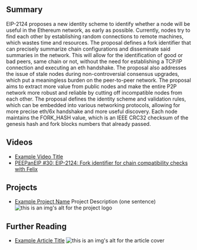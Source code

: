 ## Summary

EIP-2124 proposes a new identity scheme to identify whether a node will be useful in the Ethereum network, as early as possible. Currently, nodes try to find each other by establishing random connections to remote machines, which wastes time and resources. The proposal defines a fork identifier that can precisely summarize chain configurations and disseminate said summaries in the network. This will allow for the identification of good or bad peers, same chain or not, without the need for establishing a TCP/IP connection and executing an eth handshake. The proposal also addresses the issue of stale nodes during non-controversial consensus upgrades, which put a meaningless burden on the peer-to-peer network. The proposal aims to extract more value from public nodes and make the entire P2P network more robust and reliable by cutting off incompatible nodes from each other. The proposal defines the identity scheme and validation rules, which can be embedded into various networking protocols, allowing for more precise eth/6x handshake and more useful discovery. Each node maintains the FORK_HASH value, which is an IEEE CRC32 checksum of the genesis hash and fork blocks numbers that already passed.

## Videos

- [Example Video Title](https://www.youtube.com/watch?v=TDGq4aeevgY)
- [PEEPanEIP #30: EIP-2124: Fork identifier for chain compatibility checks with Felix](https://www.youtube.com/watch?v=2Yg-MX0ubJQ&list=PL4cwHXAawZxqu0PKKyMzG_3BJV_xZTi1F&index=83)

## Projects

- [Example Project Name](https://xxxx.xxx/xxxxx) Project Description (one sentence) ![this is an img's alt for the project logo](https://xxxx.xxx/project-logo.xxx)

## Further Reading

- [Example Article Title](https://xxxx.xxx/xxxxx) ![this is an img's alt for the article cover](https://xxxx.xxx/article-cover.xxx)
